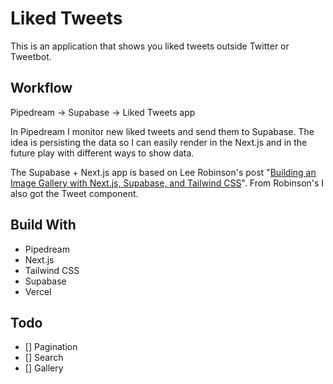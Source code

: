 # Liked Tweets

This is an application that shows you liked tweets outside Twitter or Tweetbot.

## Workflow

Pipedream -> Supabase -> Liked Tweets app

In Pipedream I monitor new liked tweets and send them to Supabase. The idea is persisting the data so I can easily render in the Next.js and in the future play with different ways to show data.

The Supabase + Next.js app is based on Lee Robinson's post "[Building an Image Gallery with Next.js, Supabase, and Tailwind CSS](https://leerob.io/blog/image-gallery-supabase-tailwind-nextjs)". From Robinson's I also got the Tweet component.

## Build With

- Pipedream
- Next.js
- Tailwind CSS
- Supabase
- Vercel

## Todo

- [] Pagination
- [] Search
- [] Gallery